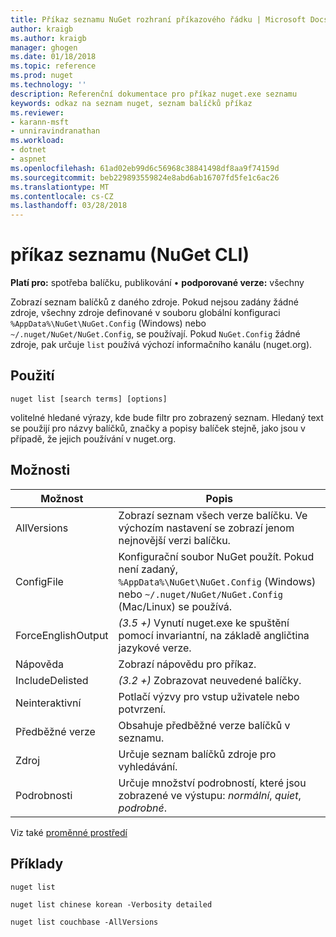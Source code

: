 ```yaml
---
title: Příkaz seznamu NuGet rozhraní příkazového řádku | Microsoft Docs
author: kraigb
ms.author: kraigb
manager: ghogen
ms.date: 01/18/2018
ms.topic: reference
ms.prod: nuget
ms.technology: ''
description: Referenční dokumentace pro příkaz nuget.exe seznamu
keywords: odkaz na seznam nuget, seznam balíčků příkaz
ms.reviewer:
- karann-msft
- unniravindranathan
ms.workload:
- dotnet
- aspnet
ms.openlocfilehash: 61ad02eb99d6c56968c38841498df8aa9f74159d
ms.sourcegitcommit: beb229893559824e8abd6ab16707fd5fe1c6ac26
ms.translationtype: MT
ms.contentlocale: cs-CZ
ms.lasthandoff: 03/28/2018
---
```

# <a name="list-command-nuget-cli"></a>příkaz seznamu (NuGet CLI)

**Platí pro:** spotřeba balíčku, publikování &bullet; **podporované verze:** všechny

Zobrazí seznam balíčků z daného zdroje. Pokud nejsou zadány žádné zdroje, všechny zdroje definované v souboru globální konfiguraci `%AppData%\NuGet\NuGet.Config` (Windows) nebo `~/.nuget/NuGet/NuGet.Config`, se používají. Pokud `NuGet.Config` žádné zdroje, pak určuje `list` používá výchozí informačního kanálu (nuget.org).

## <a name="usage"></a>Použití

```cli
nuget list [search terms] [options]
```

volitelné hledané výrazy, kde bude filtr pro zobrazený seznam. Hledaný text se použijí pro názvy balíčků, značky a popisy balíček stejně, jako jsou v případě, že jejich používání v nuget.org.

## <a name="options"></a>Možnosti

| Možnost | Popis |
| --- | --- |
| AllVersions | Zobrazí seznam všech verze balíčku. Ve výchozím nastavení se zobrazí jenom nejnovější verzi balíčku. |
| ConfigFile | Konfigurační soubor NuGet použít. Pokud není zadaný, `%AppData%\NuGet\NuGet.Config` (Windows) nebo `~/.nuget/NuGet/NuGet.Config` (Mac/Linux) se používá.|
| ForceEnglishOutput | *(3.5 +)*  Vynutí nuget.exe ke spuštění pomocí invariantní, na základě angličtina jazykové verze. |
| Nápověda | Zobrazí nápovědu pro příkaz. |
| IncludeDelisted | *(3.2 +)*  Zobrazovat neuvedené balíčky. |
| Neinteraktivní | Potlačí výzvy pro vstup uživatele nebo potvrzení. |
| Předběžné verze | Obsahuje předběžné verze balíčků v seznamu. |
| Zdroj | Určuje seznam balíčků zdroje pro vyhledávání. |
| Podrobnosti | Určuje množství podrobností, které jsou zobrazené ve výstupu: *normální*, *quiet*, *podrobné*. |

Viz také [proměnné prostředí](cli-ref-environment-variables.md)

## <a name="examples"></a>Příklady

```cli
nuget list

nuget list chinese korean -Verbosity detailed

nuget list couchbase -AllVersions
```
